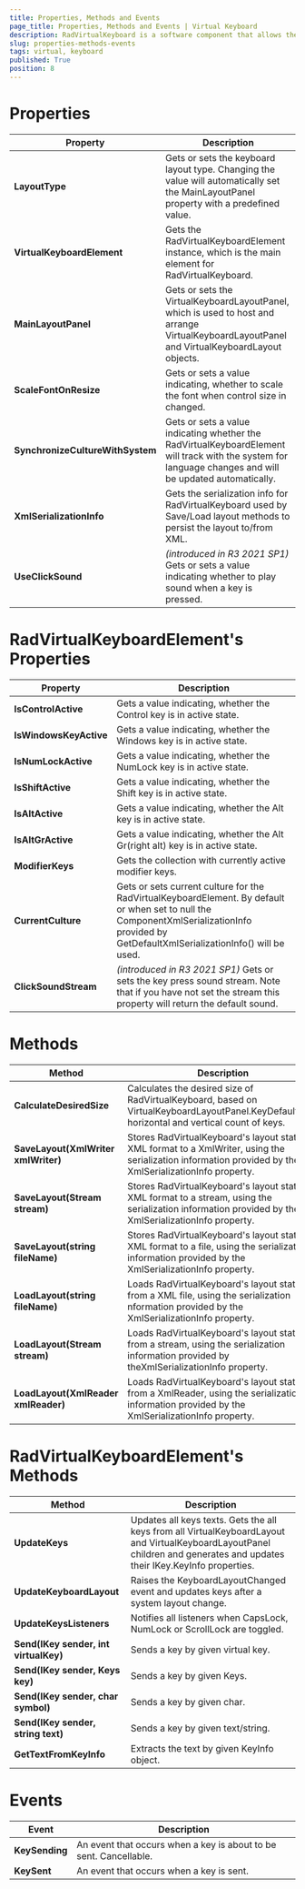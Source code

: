```yaml
---
title: Properties, Methods and Events
page_title: Properties, Methods and Events | Virtual Keyboard
description: RadVirtualKeyboard is a software component that allows the input of characters without the need for physical keys. 
slug: properties-methods-events
tags: virtual, keyboard
published: True
position: 8
---
```


# Properties

|Property|Description|
|----|----|
|**LayoutType**|Gets or sets the keyboard layout type. Changing the value will automatically set the MainLayoutPanel property with a predefined value.|
|**VirtualKeyboardElement**|Gets the RadVirtualKeyboardElement instance, which is the main element for RadVirtualKeyboard.|
|**MainLayoutPanel**|Gets or sets the VirtualKeyboardLayoutPanel, which is used to host and arrange VirtualKeyboardLayoutPanel and VirtualKeyboardLayout objects.|
|**ScaleFontOnResize**|Gets or sets a value indicating, whether to scale the font when control size in changed.|
|**SynchronizeCultureWithSystem**|Gets or sets a value indicating whether the RadVirtualKeyboardElement will track with the system for language changes and will be updated automatically.|
|**XmlSerializationInfo**|Gets the serialization info for RadVirtualKeyboard used by Save/Load layout methods to persist the layout to/from XML.|
|**UseClickSound**| *(introduced in R3 2021 SP1)* Gets or sets a value indicating whether to play sound when a key is pressed.|

# RadVirtualKeyboardElement's Properties

|Property|Description|
|----|----|
|**IsControlActive**|Gets a value indicating, whether the Control key is in active state.|
|**IsWindowsKeyActive**|Gets a value indicating, whether the Windows key is in active state.|
|**IsNumLockActive**|Gets a value indicating, whether the NumLock key is in active state.|
|**IsShiftActive**|Gets a value indicating, whether the Shift key is in active state.|
|**IsAltActive**|Gets a value indicating, whether the Alt key is in active state.|
|**IsAltGrActive**|Gets a value indicating, whether the Alt Gr(right alt) key is in active state.|
|**ModifierKeys**|Gets the collection with currently active modifier keys.|
|**CurrentCulture**|Gets or sets current culture for the RadVirtualKeyboardElement. By default or when set to null the ComponentXmlSerializationInfo provided by GetDefaultXmlSerializationInfo() will be used.|
|**ClickSoundStream**|*(introduced in R3 2021 SP1)* Gets or sets the key press sound stream. Note that if you have not set the stream this property will return the default sound.|
 
# Methods

|Method|Description|
|----|----|
|**CalculateDesiredSize**|Calculates the desired size of RadVirtualKeyboard, based on VirtualKeyboardLayoutPanel.KeyDefaultSize, horizontal and vertical count of keys. |
|**SaveLayout(XmlWriter xmlWriter)**|Stores RadVirtualKeyboard's layout state in XML format to a XmlWriter, using the serialization information provided by the XmlSerializationInfo property.|
|**SaveLayout(Stream stream)**|Stores RadVirtualKeyboard's layout state in XML format to a stream, using the serialization information provided by the XmlSerializationInfo property.|
|**SaveLayout(string fileName)**|Stores RadVirtualKeyboard's layout state in XML format to a file, using the serialization information provided by the XmlSerializationInfo property.|
|**LoadLayout(string fileName)**|Loads RadVirtualKeyboard's layout state from a XML file, using the serialization nformation provided by the XmlSerializationInfo property.|
|**LoadLayout(Stream stream)**|Loads RadVirtualKeyboard's layout state from a stream, using the serialization information provided by theXmlSerializationInfo property.|
|**LoadLayout(XmlReader xmlReader)**|Loads RadVirtualKeyboard's layout state from a XmlReader, using the serialization information provided by the XmlSerializationInfo property.|

# RadVirtualKeyboardElement's Methods

|Method|Description|
|----|----|
|**UpdateKeys**|Updates all keys texts. Gets the all keys from all VirtualKeyboardLayout and VirtualKeyboardLayoutPanel children and generates and updates their IKey.KeyInfo properties.|
|**UpdateKeyboardLayout**|Raises the KeyboardLayoutChanged event and updates keys after a system layout change.|
|**UpdateKeysListeners**|Notifies all listeners when CapsLock, NumLock or ScrollLock are toggled.|
|**Send(IKey sender, int virtualKey)**|Sends a key by given virtual key.|
|**Send(IKey sender, Keys key)**|Sends a key by given Keys.|
|**Send(IKey sender, char symbol)**|Sends a key by given char.|
|**Send(IKey sender, string text)**|Sends a key by given text/string.|
|**GetTextFromKeyInfo**|Extracts the text by given KeyInfo object.|

# Events

|Event|Description|
|----|----|
|**KeySending**|An event that occurs when a key is about to be sent. Cancellable.|
|**KeySent**|An event that occurs when a key is sent.|
 
        
